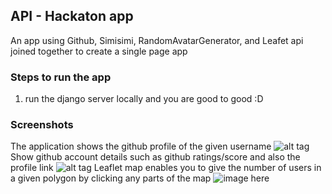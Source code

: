 ## API - Hackaton app

An app using Github, Simisimi, RandomAvatarGenerator, and Leafet api joined together to create a single page app


### Steps to run the app
1. run the django server locally and you are good to good :D


### Screenshots
The application shows the github profile of the given username
![alt tag](http://i.imgur.com/AzUKBsA.png)
Show github account details such as github ratings/score and also the profile link
![alt tag](http://i.imgur.com/QIq7nuX.png)
Leaflet map enables you to give the number of users in a given polygon by clicking any parts of the map
![image here](http://i.imgur.com/DAWY0Qf.png)